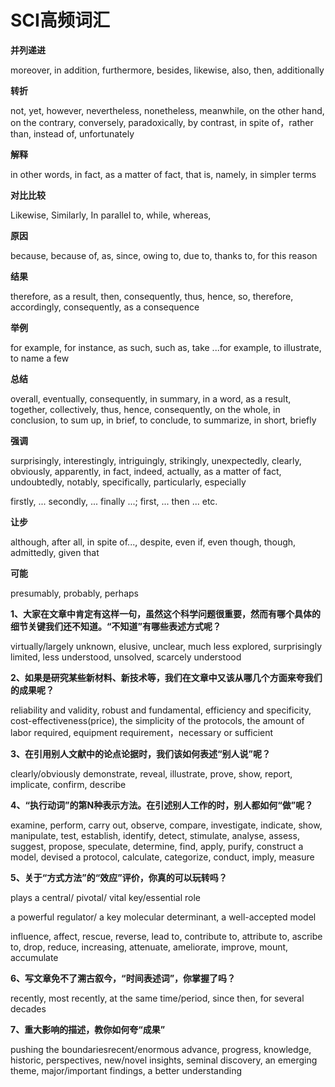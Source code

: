 # SCI高频词汇


**并列递进**

moreover, in addition, furthermore, besides, likewise, also, then, additionally

**转折**

not, yet, however, nevertheless, nonetheless, meanwhile, on the other hand, on the contrary, conversely, paradoxically, by contrast, in spite of，rather than, instead of, unfortunately

**解释**

in other words, in fact, as a matter of fact, that is, namely, in simpler terms

**对比比较**

Likewise, Similarly, In parallel to, while, whereas,

**原因**

because, because of, as, since, owing to, due to, thanks to, for this reason

**结果**

therefore, as a result, then, consequently, thus, hence, so, therefore, accordingly, consequently, as a consequence

**举例**

for example, for instance, as such, such as, take ...for example, to illustrate, to name a few

**总结**

overall, eventually, consequently, in summary, in a word, as a result, together, collectively, thus, hence, consequently, on the whole, in conclusion, to sum up, in brief, to conclude, to summarize, in short, briefly

**强调**

surprisingly, interestingly, intriguingly, strikingly, unexpectedly, clearly, obviously, apparently, in fact, indeed, actually, as a matter of fact, undoubtedly, notably, specifically, particularly, especially

firstly, ... secondly, ... finally ...; first, ... then ... etc.

**让步**

although, after all, in spite of..., despite, even if, even though, though, admittedly, given that

**可能**

presumably, probably, perhaps

**1、大家在文章中肯定有这样一句，虽然这个科学问题很重要，然而有哪个具体的细节关键我们还不知道。“不知道”有哪些表述方式呢？**

virtually/largely unknown, elusive, unclear, much less explored, surprisingly limited, less understood, unsolved, scarcely understood



**2、如果是研究某些新材料、新技术等，我们在文章中又该从哪几个方面来夸我们的成果呢？**

reliability and validity, robust and fundamental, efficiency and specificity, cost-effectiveness(price), the simplicity of the protocols, the amount of labor required, equipment requirement，necessary or sufficient



**3、在引用别人文献中的论点论据时，我们该如何表述“别人说”呢？**

clearly/obviously demonstrate, reveal, illustrate, prove, show, report, implicate, confirm, describe



**4、“执行动词”的第N种表示方法。在引述别人工作的时，别人都如何“做”呢？**

examine, perform, carry out, observe, compare, investigate, indicate, show, manipulate, test, establish, identify, detect, stimulate, analyse, assess, suggest, propose, speculate, determine, find, apply, purify, construct a model, devised a protocol, calculate, categorize, conduct, imply, measure



**5、关于“方式方法”的“效应”评价，你真的可以玩转吗？**

plays a central/ pivotal/ vital key/essential role

a powerful regulator/ a key molecular determinant, a well-accepted model

influence, affect, rescue, reverse, lead to, contribute to, attribute to, ascribe to, drop, reduce, increasing, attenuate, ameliorate, improve, mount, accumulate



**6、写文章免不了溯古叙今，“时间表述词”，你掌握了吗？**

recently, most recently, at the same time/period, since then, for several decades



**7、重大影响的描述，教你如何夸“成果”**

pushing the boundariesrecent/enormous advance, progress, knowledge, historic, perspectives, new/novel insights, seminal discovery, an emerging theme, major/important findings, a better understanding

